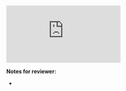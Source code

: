 <!-- Change the ## to your pull request number -->
![Coverage Badge](https://img.shields.io/endpoint?url=https://gist.githubusercontent.com/<YourUsername>/<gist_id>/raw/<your-repo>__pull_##.json)

**Notes for reviewer:**

*